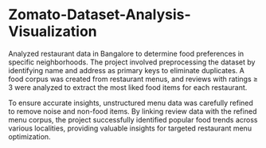 # Zomato-Dataset-Analysis-Visualization
Analyzed restaurant data in Bangalore to determine food preferences in specific neighborhoods. The project involved preprocessing the dataset by identifying name and address as primary keys to eliminate duplicates. A food corpus was created from restaurant menus, and reviews with ratings ≥ 3 were analyzed to extract the most liked food items for each restaurant.  

To ensure accurate insights, unstructured menu data was carefully refined to remove noise and non-food items. By linking review data with the refined menu corpus, the project successfully identified popular food trends across various localities, providing valuable insights for targeted restaurant menu optimization.  
